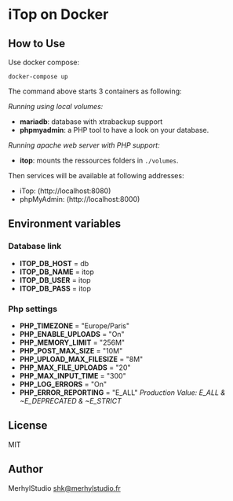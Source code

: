 # iTop on Docker

## How to Use

Use docker compose:

    docker-compose up

The command above starts 3 containers as following:

_Running using local volumes:_
- **mariadb**: database with xtrabackup support
- **phpmyadmin**: a PHP tool to have a look on your database.

_Running apache web server with PHP support:_
- **itop**: mounts the ressources folders in `./volumes`.

Then services will be available at following addresses:

- iTop: (http://localhost:8080)
- phpMyAdmin: (http://localhost:8000)

## Environment variables

### Database link

- **ITOP_DB_HOST** = db
- **ITOP_DB_NAME** = itop
- **ITOP_DB_USER** = itop
- **ITOP_DB_PASS** = itop

### Php settings

- **PHP_TIMEZONE** = "Europe/Paris"
- **PHP_ENABLE_UPLOADS** = "On"
- **PHP_MEMORY_LIMIT** = "256M"
- **PHP_POST_MAX_SIZE** = "10M"
- **PHP_UPLOAD_MAX_FILESIZE** = "8M"
- **PHP_MAX_FILE_UPLOADS** = "20"
- **PHP_MAX_INPUT_TIME** = "300"
- **PHP_LOG_ERRORS** = "On"
- **PHP_ERROR_REPORTING** = "E_ALL" _Production Value: E_ALL & ~E_DEPRECATED & ~E_STRICT_

## License

MIT

## Author

MerhylStudio <shk@merhylstudio.fr>
